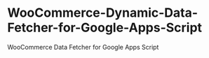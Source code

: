 # WooCommerce-Dynamic-Data-Fetcher-for-Google-Apps-Script
WooCommerce Data Fetcher for Google Apps Script
